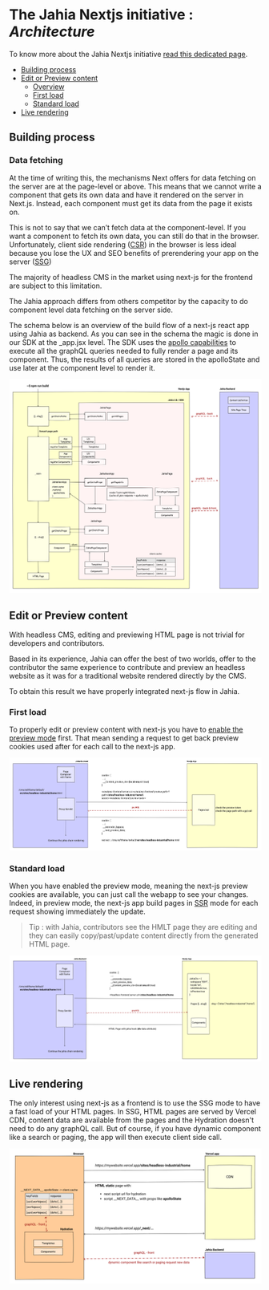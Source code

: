 # The Jahia Nextjs initiative : *Architecture*

To know more about the Jahia Nextjs initiative [read this dedicated page][initiative.md].

- [Building process](#building-process)
- [Edit or Preview content](#edit-or-preview-content)
  - [Overview](#overview)
  - [First load](#first-load)
  - [Standard load](#standard-load)
- [Live rendering](#live-rendering)

## Building process
### Data fetching
At the time of writing this, the mechanisms Next offers for data fetching on the server
are at the page-level or above. This means that we cannot write a component
that gets its own data and have it rendered on the server in Next.js.
Instead, each component must get its data from the page it exists on.

This is not to say that we can’t fetch data at the component-level.
If you want a component to fetch its own data, you can still do that in the browser.
Unfortunately, client side rendering ([CSR][site-generation-mode]) in the browser is less ideal because
you lose the UX and SEO benefits of prerendering your app on the server
([SSG][site-generation-mode])

The majority of headless CMS in the market using next-js for the frontend are subject
to this limitation.

The Jahia approach differs from others competitor by the capacity to do
component level data fetching on the server side.

The schema below is an overview of the build flow of a next-js react app using Jahia as
backend.
As you can see in the schema the magic is done in our SDK at the _app.jsx level. The SDK
uses the [apollo capabilities][apollo-ssr] to execute all the graphQL queries needed to
fully render a page and its component. Thus, the results of all queries are stored in
the apolloState and use later at the component level to render it.

![build]
## Edit or Preview content
With headless CMS, editing and previewing HTML page is not trivial for developers and
contributors.

Based in its experience, Jahia can offer the best of two worlds, offer to the contributor
the same experience to contribute and preview an headless website as it was for a traditional
website rendered directly by the CMS.

To obtain this result we have properly integrated next-js flow in Jahia.
### First load
To properly edit or preview content with next-js you have to
[enable the preview mode][next-preview] first.
That mean sending a request to get back preview cookies used after for each call to the
next-js app.

![editpreviewfirst]
### Standard load
When you have enabled the preview mode, meaning the next-js preview cookies are available,
you can just call the webapp to see your changes. Indeed, in preview mode,
the next-js app build pages in [SSR][site-generation-mode] mode for each request showing 
immediately the update.
>Tip : with Jahia, contributors see the HMLT page they are editing and they can easily
> copy/past/update content directly from the generated HTML page.

![editpreviewsecond]
## Live rendering
The only interest using next-js as a frontend is to use the SSG mode to have a fast load
of your HTML pages. In SSG, HTML pages are served by Vercel CDN, content data are available
from the pages and the Hydration doesn't need to do any graphQL call. But of course,
if you have dynamic component like a search or paging, the app will then execute client side
call.

![live]

[build]: ./images/architecture/build.png
[editpreviewfirst]: ./images/architecture/editpreviewfirst.png
[editpreviewsecond]: ./images/architecture/editpreviewsecond.png
[live]: ./images/architecture/live_flow.png

[next-preview]: https://nextjs.org/docs/advanced-features/preview-mode#step-1-create-and-access-a-preview-api-route
[site-generation-mode]: https://nextjs.org/docs/basic-features/data-fetching/overview
[apollo-ssr]:https://www.apollographql.com/docs/react/api/react/ssr/#rendertostringwithdata
[initiative.md]: ../README.md

